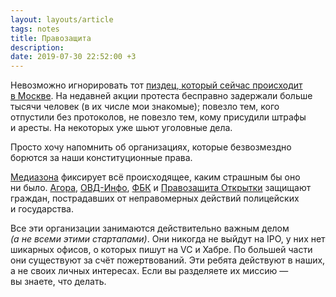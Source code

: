 ```yaml
---
layout: layouts/article
tags: notes
title: Правозащита
description:
date: 2019-07-30 22:52:00 +3
---
```

Невозможно игнорировать тот [пиздец, который сейчас происходит в Москве](https://zona.media/article/2019/07/30/mosgorduma-212). На недавней акции протеста бесправно задержали больше тысячи человек (в их числе мои знакомые); повезло тем, кого отпустили без протоколов, не повезло тем, кому присудили штрафы и аресты. На некоторых уже шьют уголовные дела.

Просто хочу напомнить об организациях, которые безвозмездно борются за наши конституционные права.

[Медиазона](https://zona.media) фиксирует всё происходящее, каким страшным бы оно ни было. [Агора](https://www.agora.legal), [ОВД-Инфо](https://ovdinfo.org), [ФБК](https://fbk.info/blog/post/513/) и [Правозащита Открытки](https://orpravo.org) защищают граждан, пострадавших от неправомерных действий полицейских и государства.

Все эти организации занимаются действительно важным делом *(а не всеми этими стартапами)*. Они никогда не выйдут на IPO, у них нет шикарных офисов, о которых пишут на VC и Хабре. По большей части они существуют за счёт пожертвований. Эти ребята действуют в наших, а не своих личных интересах. Если вы разделяете их миссию — вы знаете, что делать.
